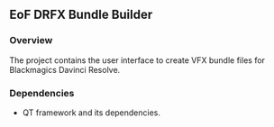 ## EoF DRFX Bundle Builder

### Overview

The project contains the user interface to create VFX bundle files for Blackmagics Davinci Resolve.

### Dependencies

- QT framework and its dependencies.
